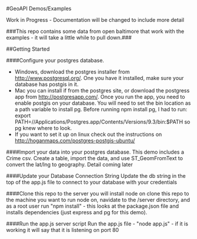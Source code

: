 #GeoAPI Demos/Examples

Work in Progress - Documentation will be changed to include more detail

###This repo contains some data from open baltimore that work with the examples - it will take a little while to pull down.###

##Getting Started

####Configure your postgres database.
* Windows, download the postgres installer from http://www.postgresql.org/. One you have it installed, make sure your database has postgis in it.
* Mac you can install if from the postgres site, or download the postgress app from http://postgresapp.com/. Once you run the app, you need to enable postgis on your database. You will need to set the bin location as a path variable to install pg. Before running npm install pg, I had to run: export PATH=//Applications/Postgres.app/Contents/Versions/9.3/bin:$PATH so pg knew where to look.
* If you want to set it up on linux check out the instructions on http://hoganmaps.com/postgres-postgis-ubuntu/

####Import your data into your postgres database. 
This demo includes a Crime csv.  Create a table, import the data, and use ST_GeomFromText to convert the lat/lng to geography. <bold>Detail coming later</bold>

####Update your Database Connection String
Update the db string in the top of the app.js file to connect to your database with your credentials

####Clone this repo to the server you will install node on
clone this repo to the machine you want to run node on, navidate to the /server directory, and as a root user run "npm install" - this looks at the package.json file and installs dependencies (just express and pg for this demo).

####Run the app.js server script
Run the app.js file - "node app.js" - if it is working it will say that it is listening on port 80
